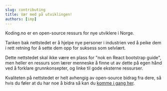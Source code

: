 ```yaml
---
slug: contributing
title: Vær med på utviklingen!
authors: [imp]
---
```


Koding.no er en open-source ressurs for nye utviklere i Norge.

Tanken bak nettstedet er å hjelpe nye personer i industrien ved å peike dem i rett retning for å sette dem opp for suksess som selvlært.

Dette nettstedet skal ikke være en plass for "nok en React bootstrap guide", men heller en ressurs som lærer menneske å finne ut av dette på egen hånd ved å forklare grunnkonsepter, og linke til gode eksterne ressurser.

Kvaliteten på nettstedet er helt avhengig av open-source bidrag fra dere, så hvis du føler at du har noe å bidra så kan du [komme i gang her](/ressurser/bidra).
